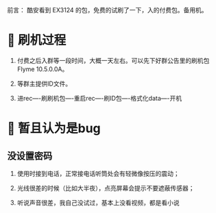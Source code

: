 

前言： 酷安看到 EX3124 的包，免费的试刷了一下，入的付费包。备用机。

# 📝 刷机过程

1. 付费之后入群等一段时间，大概一天左右。可以先下好群公告里的刷机包Flyme 10.5.0.0A。

2. 等群主提供ID文件。

3. 进rec—-刷刷机包—-重启rec—-刷ID包—-格式化data—-开机

# 🤗 暂且认为是bug

## 没设置密码

1. 使用时接到电话，正常接电话听筒处会有轻微像按压的震动；

2. 光线很差的时候（比如大半夜），点亮屏幕会提示不要遮蔽传感器；

3. 听说声音很差，我自己没试过，基本上没看视频，都是看小说